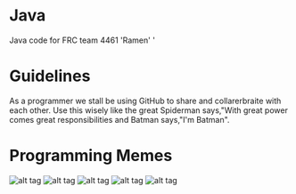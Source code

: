 Java
====

Java code for FRC team 4461 'Ramen' '

Guidelines
====

As a programmer we stall be using GitHub to share and collarerbraite with each other. Use this wisely like the great Spiderman says,"With great power comes great responsibilities and Batman says,"I'm Batman".

Programming Memes
====
![alt tag](http://media.tumblr.com/tumblr_ktinh8k8J01qa4kqk.jpg)
![alt tag](http://troll.me/images/y-u-no/programming-y-u-no-work.jpg)
![alt tag](http://media-cache-ec0.pinimg.com/736x/1c/c3/4e/1cc34e4e0aaeff76484b3ae963bfc701.jpg)
![alt tag](https://encrypted-tbn1.gstatic.com/images?q=tbn:ANd9GcShvbQ0bg8uAgXk63_avjPUtKxNf9WVN-FshY4BLqPUoNS-AcHx)
![alt tag](http://1.bp.blogspot.com/-FFKyH-P0IpM/U1jYYYbsAEI/AAAAAAAAHk4/1-qtTETRYFM/s1600/Solving+Bugs.jpg)
